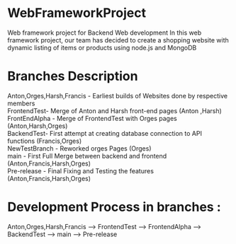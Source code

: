 # WebFrameworkProject
Web framework project for Backend Web development
In this web framework project, our team has decided to create a shopping website with dynamic listing of items or products using node.js and MongoDB

# Branches Description
Anton,Orges,Harsh,Francis - Earliest builds of Websites done by respective members <br>
FrontendTest- Merge of Anton and Harsh front-end pages (Anton ,Harsh) <br>
FrontEndAlpha - Merge of FrontendTest with Orges pages (Anton,Harsh,Orges) <br>
BackendTest- First attempt at creating database connection to API functions (Francis,Orges)<br>
NewTestBranch - Reworked orges Pages (Orges)<br>
main - First Full Merge between backend and frontend (Anton,Francis,Harsh,Orges)<br>
Pre-release  - Final Fixing and Testing the features (Anton,Francis,Harsh,Orges)<br>

# Development Process in branches :
Anton,Orges,Harsh,Francis --> FrontendTest --> FrontendAlpha --> BackendTest --> main --> Pre-release
